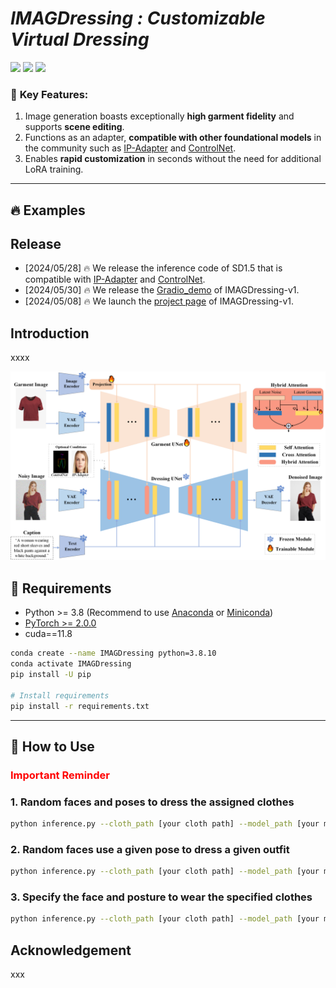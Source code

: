 # **_IMAGDressing : Customizable Virtual Dressing_**

<a href='https://imagdressing.github.io/'><img src='https://img.shields.io/badge/Project-Page-green'></a>
<a href='https://imagdressing.github.io/'><img src='https://img.shields.io/badge/Technique-Report-red'></a>
<a href='https://huggingface.co/feishen29/IMAGDressing'><img src='https://img.shields.io/badge/%F0%9F%A4%97%20Hugging%20Face-Model-blue'></a>


### 🚀 **Key Features:**

1. Image generation boasts exceptionally **high garment fidelity** and supports **scene editing**.
2. Functions as an adapter, **compatible with other foundational models** in the community such as [IP-Adapter](https://github.com/tencent-ailab/IP-Adapter) and [ControlNet](https://github.com/lllyasviel/ControlNet).
3. Enables **rapid customization** in seconds without the need for additional LoRA training.


---
## 🔥 **Examples**



## Release
- [2024/05/28] 🔥 We release the inference code of SD1.5 that is compatible with [IP-Adapter](https://github.com/tencent-ailab/IP-Adapter) and [ControlNet](https://github.com/lllyasviel/ControlNet).
- [2024/05/30] 🔥 We release the [Gradio_demo](https://sf.dictdoc.site/) of IMAGDressing-v1.
- [2024/05/08]  🔥 We launch the [project page](https://imagdressing.github.io/) of IMAGDressing-v1.

## Introduction

xxxx

![framework](assets/pipeline.png)

## 🔧 Requirements

- Python >= 3.8 (Recommend to use [Anaconda](https://www.anaconda.com/download/#linux) or [Miniconda](https://docs.conda.io/en/latest/miniconda.html))
- [PyTorch >= 2.0.0](https://pytorch.org/)
- cuda==11.8

```bash
conda create --name IMAGDressing python=3.8.10
conda activate IMAGDressing
pip install -U pip

# Install requirements
pip install -r requirements.txt
```

---
## 🎉 How to Use

### <span style="color:red">Important Reminder</span>


### 1. Random faces and poses to dress the assigned clothes 

```sh
python inference.py --cloth_path [your cloth path] --model_path [your model checkpoints path]
```


### 2. Random faces use a given pose to dress a given outfit 

```sh
python inference.py --cloth_path [your cloth path] --model_path [your model checkpoints path]
```

### 3. Specify the face and posture to wear the specified clothes

```sh
python inference.py --cloth_path [your cloth path] --model_path [your model checkpoints path]
```

## Acknowledgement
xxx

